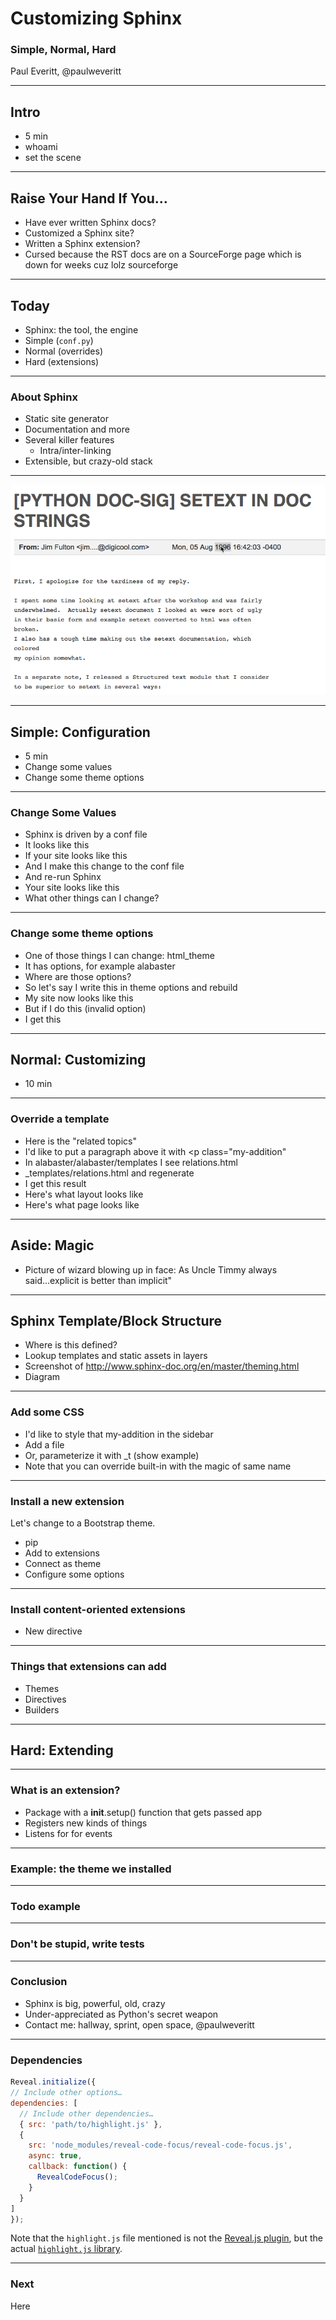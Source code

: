 # Customizing Sphinx

### Simple, Normal, Hard

Paul Everitt, @paulweveritt

----  ----

## Intro

- 5 min
- whoami
- set the scene

----

## Raise Your Hand If You...


* Have ever written Sphinx docs? <!-- .element: class="fragment" -->
* Customized a Sphinx site? <!-- .element: class="fragment" -->
* Written a Sphinx extension? <!-- .element: class="fragment"-->
* Cursed because the RST docs are on a SourceForge page which is down for weeks cuz lolz sourceforge <!-- .element: class="fragment" --> 

----

## Today

- Sphinx: the tool, the engine
- Simple (``conf.py``)
- Normal (overrides)
- Hard (extensions)

----

### About Sphinx

- Static site generator
- Documentation and more
- Several killer features
    - Intra/inter-linking
- Extensible, but crazy-old stack

----

![](images/structuredtext.png)


----  ----

## Simple: Configuration

- 5 min
- Change some values
- Change some theme options

----

### Change Some Values

- Sphinx is driven by a conf file
- It looks like this
- If your site looks like this
- And I make this change to the conf file
- And re-run Sphinx
- Your site looks like this
- What other things can I change?

----

### Change some theme options

- One of those things I can change: html_theme
- It has options, for example alabaster
- Where are those options?
- So let's say I write this in theme options and rebuild
- My site now looks like this
- But if I do this (invalid option)
- I get this

----  ----

## Normal: Customizing

- 10 min

----

### Override a template

- Here is the "related topics"
- I'd like to put a paragraph above it with <p class="my-addition"
- In alabaster/alabaster/templates I see relations.html
- _templates/relations.html and regenerate
- I get this result
- Here's what layout looks like
- Here's what page looks like


----

## Aside: Magic

- Picture of wizard blowing up in face: As Uncle Timmy always said...explicit is better than implicit"

----

## Sphinx Template/Block Structure

- Where is this defined?
- Lookup templates and static assets in layers
- Screenshot of http://www.sphinx-doc.org/en/master/theming.html
- Diagram

----

### Add some CSS

- I'd like to style that my-addition in the sidebar
- Add a file
- Or, parameterize it with _t (show example)
- Note that you can override built-in with the magic of same name

----

### Install a new extension

Let's change to a Bootstrap theme.


- pip
- Add to extensions
- Connect as theme
- Configure some options

----

### Install content-oriented extensions

- New directive

----

### Things that extensions can add

- Themes
- Directives
- Builders    

----  ----

## Hard: Extending


----

### What is an extension?

- Package with a __init__.setup() function that gets passed app
- Registers new kinds of things
- Listens for for events

----

### Example: the theme we installed


----

### Todo example


----

### Don't be stupid, write tests

----  ----

### Conclusion

- Sphinx is big, powerful, old, crazy
- Under-appreciated as Python's secret weapon
- Contact me: hallway, sprint, open space, @paulweveritt 

----  ----

### Dependencies

```js
Reveal.initialize({
// Include other options…
dependencies: [
  // Include other dependencies…
  { src: 'path/to/highlight.js' },
  {
    src: 'node_modules/reveal-code-focus/reveal-code-focus.js',
    async: true,
    callback: function() {
      RevealCodeFocus();
    }
  }
]
});
```
<span class="fragment" data-code-focus="5">Note that the `highlight.js` file mentioned is not the [Reveal.js plugin](https://github.com/hakimel/reveal.js/blob/master/plugin/highlight/highlight.js), but the actual [`highlight.js` library](https://highlightjs.org/).</span>
 

----  ----

### Next

Here

